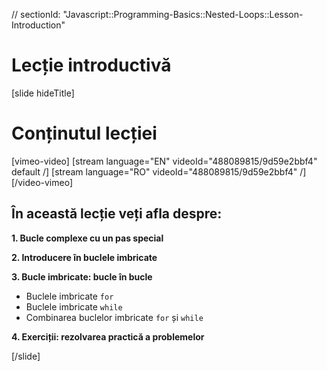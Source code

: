 // sectionId: "Javascript::Programming-Basics::Nested-Loops::Lesson-Introduction"

# Lecție introductivă

[slide hideTitle]

# Conținutul lecției

[vimeo-video]
[stream language="EN" videoId="488089815/9d59e2bbf4" default /]
[stream language="RO" videoId="488089815/9d59e2bbf4"  /]
[/video-vimeo]

## În această lecție veți afla despre:

**1. Bucle complexe cu un pas special**

**2. Introducere în buclele imbricate**

**3. Bucle imbricate: bucle în bucle**
- Buclele imbricate `for`
- Buclele imbricate `while`
- Combinarea buclelor imbricate `for` și `while`

**4. Exerciții: rezolvarea practică a problemelor**

[/slide]